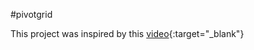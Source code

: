 #pivotgrid

This project was inspired by this [video](https://www.youtube.com/watch?v=PdJzy956wo4){:target="_blank"}
